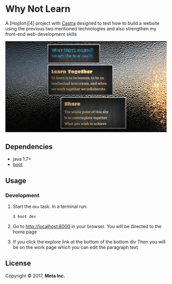 # Why Not Learn

A [Hoplon][4] project with [Castra][2] designed to test how to build
a website using the previous two mentioned technologies and also
strengthen my front-end web-development skills

![Why Not Learn Website](/why-not-learn.png)

## Dependencies

- java 1.7+
- [boot][1]

## Usage
### Development
1. Start the `dev` task. In a terminal run:
    ```bash
    $ boot dev
    ```

2. Go to [http://localhost:8000][3] in your browser. You will
   be directed to the home page

3. If you click the explore link at the bottom of the bottom div
   Then you will be on the work page which you can edit the paragraph
   text

## License

Copyright © 2017, **Meta Inc.**

[1]: http://boot-clj.com
[2]: https://github.com/hoplon/castra
[3]: http://localhost:8000
